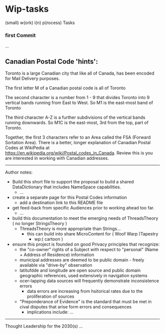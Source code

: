 # Wip-tasks
(small) w(ork) i(n) p(rocess) Tasks

### first Commit
...

## Canadian Postal Code 'hints':

Toronto is a large Canadian city that like all of Canada, has been encoded for Mail Delivery purposes.

The first letter M of a Canadian postal code is all of Toronto

The second character is a number from 1 - 9 that divides Toronto into 9 vertical bands running from East to West. So M1 is the east-most band of Toronto

The third character A-Z is a further subdivisions of the vertical bands running downwards. So M1C is the east-most, 3rd from the top, part of Toronto.

Together, the first 3 characters refer to an Area called the FSA (Forward Sortation Area).  There is a better, longer explanation of Canadian Postal Codes at WikiPedia at https://en.wikipedia.org/wiki/Postal_codes_in_Canada. Review this is you are interested in working with Canadian addresses.

<hr>

Author notes:

- Build this short file to support the proposal to build a shared DataDictionary that includes NameSpace capabilities.
  - ...
- create a separate page for this Postal Codes information
  - add a destination link to this README file
- get feed-back from specific Audiences prior to working ahead too far.
  - ...
- build this documentation to meet the emerging needs of ThreadsTheory ( no longer StringsTheory )
  - ThreadsTheory is more appropriate than Strings...
    - this can build into share MicroContent for ( Woof Warp )Tapestry
      - wp:( cartoon )
- ensure this project is founded on good Privacy principles that recognize:
  - the "co-owner" rights of a Subject with respect to "personal" (Name + Address of Residence) information
  - municipal addresses are deemed to be public domain - freely available via "drive-by" observation
  - latitufdde and longitude are open source and public domain geographic references, used extensively in navigation systems
  - ocer-lapping data sources will frequently demonstrate inconsistence errors
    - data errors are increasing from hsitorical rates due to the proliferation of sources
  - "Preponderance of Evidence" is the standard that must be met in cival disputes that arise form errors and consequences
    - implications include: ...

<hr>

Thought Leadership for the 2030(s)
...
